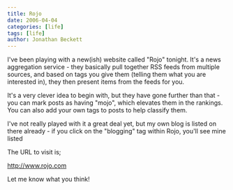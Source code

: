 ```yaml
---
title: Rojo
date: 2006-04-04
categories: [life]
tags: [life]
author: Jonathan Beckett
---
```


I've been playing with a new(ish) website called "Rojo" tonight. It's a news aggregation service - they basically pull together RSS feeds from multiple sources, and based on tags you give them (telling them what you are interested in), they then present items from the feeds for you.

It's a very clever idea to begin with, but they have gone further than that - you can mark posts as having "mojo", which elevates them in the rankings. You can also add your own tags to posts to help classify them.

I've not really played with it a great deal yet, but my own blog is listed on there already - if you click on the "blogging" tag within Rojo, you'll see mine listed 

The URL to visit is;

http://www.rojo.com

Let me know what you think!